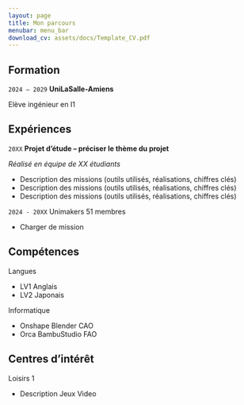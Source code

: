 ```yaml
---
layout: page
title: Mon parcours
menubar: menu_bar
download_cv: assets/docs/Template_CV.pdf
---
```


## Formation 

`2024 – 2029`
**UniLaSalle-Amiens**

Elève ingénieur en I1

## Expériences

`20XX` **Projet d’étude – préciser le thème du projet**

_Réalisé en équipe de XX étudiants_
* Description des missions (outils utilisés, réalisations, chiffres clés)
* Description des missions (outils utilisés, réalisations, chiffres clés)
* Description des missions (outils utilisés, réalisations, chiffres clés)

`2024 - 20XX`
Unimakers
51 membres
* Charger de mission

## Compétences

Langues
* LV1 Anglais
* LV2 Japonais

Informatique
* Onshape Blender CAO
* Orca BambuStudio FAO


## Centres d’intérêt

Loisirs 1
* Description 
Jeux Video